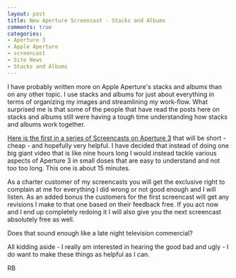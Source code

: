 ```yaml
---
layout: post
title: New Aperture Screencast - Stacks and Albums
comments: true
categories:
- Aperture 3
- Apple Aperture
- screencast
- Site News
- Stacks and Albums
---
```

I have probably written more on Apple Aperture's stacks and albums than on any other topic. I use stacks and albums for just about everything in terms of organizing my images and streamlining my work-flow. What surprised me is that some of the people that have read the posts here on stacks and albums still were having a tough time understanding how stacks and albums work together.

<a href="http://photo.rwboyer.com/aperture-3-screencasts/">Here is the first in a series of Screencasts on Aperture 3</a> that will be short - cheap - and hopefully very helpful. I have decided that instead of doing one big giant video that is like nine hours long I would instead tackle various aspects of Aperture 3 in small doses that are easy to understand and not too too long. This one is about 15 minutes.

As a charter customer of my screencasts you will get the exclusive right to complain at me for everything I did wrong or not good enough and I will listen. As an added bonus the customers for the first screencast will get any revisions I make to that one based on their feedback free. If you act now and I end up completely redoing it I will also give you the next screencast absolutely free as well.

Does that sound enough like a late night television commercial?

All kidding aside - I really am interested in hearing the good bad and ugly - I do want to make these things as helpful as I can.

RB